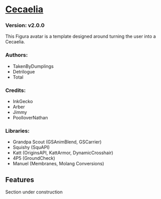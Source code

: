 # [Cecaelia](https://github.com/TotalTakeover/FiguraCecaeliaAvatar)
### Version: v2.0.0
This Figura avatar is a template designed around turning the user into a Cecaelia.

### Authors:
- TakenByDumplings
- Detrilogue
- Total

### Credits:
- InkGecko
- Arber
- Jimmy
- PoolloverNathan

### Libraries:
- Grandpa Scout (GSAnimBlend, GSCarrier)
- Squishy (SquAPI)
- Katt (OriginsAPI, KattArmor, DynamicCrosshair)
- 4P5 (GroundCheck)
- Manuel (Membranes, Molang Conversions)

## Features
Section under construction
